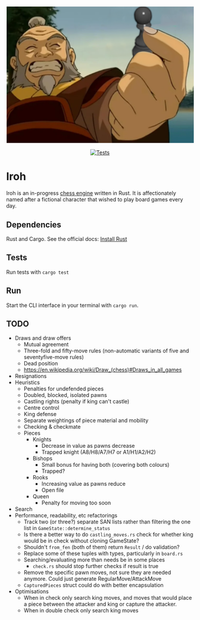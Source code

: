 <p align="center">
  <img src="https://raw.githubusercontent.com/Mattsi-Jansky/Iroh/master/banner.png" 
    alt="Uncle Iroh from The Last Airbender holding a chess piece and smiling widely. 
    Original image from Avatar The Last Airbender, chess piece via seifmohamed52 on Behance, and thanks to Dall-e and Gimp"
  >
</p>

<p align="center">
  <a href="https://github.com/Mattsi-Jansky/Iroh/actions/workflows/tests.yml">
    <img src="https://github.com/Mattsi-Jansky/Iroh/actions/workflows/tests.yml/badge.svg" alt="Tests" style="max-width: 100%;">
  </a>
</p>

# Iroh

Iroh is an in-progress [chess engine](https://en.wikipedia.org/wiki/Chess_engine) written in Rust. It is affectionately named after a fictional character that wished to play board games every day.

## Dependencies

Rust and Cargo. See the official docs: [Install Rust](https://www.rust-lang.org/tools/install)

## Tests

Run tests with `cargo test`

## Run

Start the CLI interface in your terminal with `cargo run`.

## TODO

* Draws and draw offers
  * Mutual agreement
  * Three-fold and fifty-move rules (non-automatic variants of five and seventyfive-move rules)
  * Dead position
  * https://en.wikipedia.org/wiki/Draw_(chess)#Draws_in_all_games
* Resignations
* Heuristics
  * Penalties for undefended pieces
  * Doubled, blocked, isolated pawns
  * Castling rights (penalty if king can't castle)
  * Centre control
  * King defense
  * Separate weightings of piece material and mobility
  * Checking & checkmate
  * Pieces
    * Knights 
      * Decrease in value as pawns decrease
      * Trapped knight (A8/H8/A7/H7 or A1/H1/A2/H2)
    * Bishops
      * Small bonus for having both (covering both colours)
      * Trapped?
    * Rooks
      * Increasing value as pawns reduce
      * Open file
    * Queen
      * Penalty for moving too soon
* Search
* Performance, readability, etc refactorings
  * Track two (or three?) separate SAN lists rather than filtering the one list in `GameState::determine_status`
  * Is there a better way to do `castling_moves.rs` check for whether king would be in check without cloning GameState?
  * Shouldn't `from_fen` (both of them) return `Result` / do validation?
  * Replace some of these tuples with types, particularly in `board.rs`
  * Searching/evaluating more than needs be in some places
    * `check.rs` should stop further checks if result is true
  * Remove the specific pawn moves, not sure they are needed anymore. Could just generate RegularMove/AttackMove
  * `CapturedPieces` struct could do with better encapsulation
* Optimisations
  * When in check only search king moves, and moves that would place a piece between the attacker and king or capture the attacker.  
  * When in double check only search king moves
